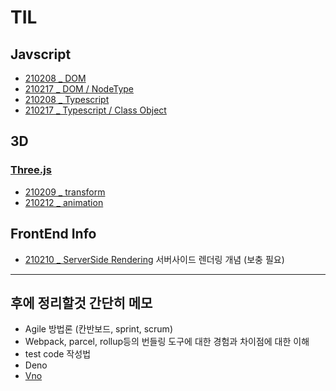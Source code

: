 # TIL

## Javscript
* [210208 _ DOM](https://github.com/dmsdl950823/TIL/blob/master/Javascript/DOM/210208_DOM.md)
* [210217 _ DOM / NodeType](https://github.com/dmsdl950823/TIL/blob/master/Javascript/DOM/210217_Node%20Type.md)
* [210208 _ Typescript](https://github.com/dmsdl950823/TIL/blob/master/Typescript/Typescript_Handbook_sum.md)  
* [210217 _ Typescript / Class Object](https://github.com/dmsdl950823/TIL/blob/master/Typescript/210217_Class%20Object.md)

## 3D
### [Three.js](https://github.com/dmsdl950823/TIL/tree/master/3D/threejs)
* [210209 _ transform](https://github.com/dmsdl950823/TIL/blob/master/3D/threejs/210209_05%20Transform.md)
* [210212 _ animation](https://github.com/dmsdl950823/TIL/blob/master/3D/threejs/210212_06%20animation.md)

## FrontEnd Info
* [210210 _ ServerSide Rendering](https://github.com/dmsdl950823/TIL/blob/master/Notion/ServerSide%20Rendering.md) 서버사이드 렌더링 개념 (보충  필요)

--------------------

## 후에 정리할것 간단히 메모

- Agile 방법론 (칸반보드, sprint, scrum)
- Webpack, parcel, rollup등의 번들링 도구에 대한 경험과 차이점에 대한 이해
- test code 작성법
- Deno
- [Vno](https://deno.land/x/vno@v1.0.5)
